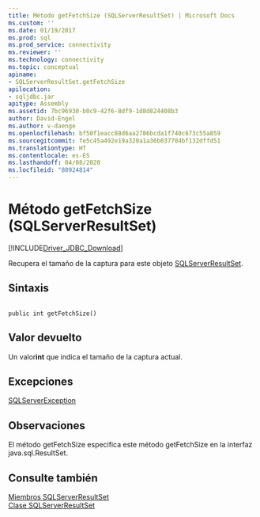 ```yaml
---
title: Método getFetchSize (SQLServerResultSet) | Microsoft Docs
ms.custom: ''
ms.date: 01/19/2017
ms.prod: sql
ms.prod_service: connectivity
ms.reviewer: ''
ms.technology: connectivity
ms.topic: conceptual
apiname:
- SQLServerResultSet.getFetchSize
apilocation:
- sqljdbc.jar
apitype: Assembly
ms.assetid: 7bc96930-b0c9-42f6-8df9-1d8d824408b3
author: David-Engel
ms.author: v-daenge
ms.openlocfilehash: bf50f1eacc88d6aa2786bcda1f740c673c55a859
ms.sourcegitcommit: fe5c45a492e19a320a1a36b037704bf132dffd51
ms.translationtype: HT
ms.contentlocale: es-ES
ms.lasthandoff: 04/08/2020
ms.locfileid: "80924814"
---
```

# <a name="getfetchsize-method-sqlserverresultset"></a>Método getFetchSize (SQLServerResultSet)
[!INCLUDE[Driver_JDBC_Download](../../../includes/driver_jdbc_download.md)]

  Recupera el tamaño de la captura para este objeto [SQLServerResultSet](../../../connect/jdbc/reference/sqlserverresultset-class.md).  
  
## <a name="syntax"></a>Sintaxis  
  
```  
  
public int getFetchSize()  
```  
  
## <a name="return-value"></a>Valor devuelto  
 Un valor**int** que indica el tamaño de la captura actual.  
  
## <a name="exceptions"></a>Excepciones  
 [SQLServerException](../../../connect/jdbc/reference/sqlserverexception-class.md)  
  
## <a name="remarks"></a>Observaciones  
 El método getFetchSize especifica este método getFetchSize en la interfaz java.sql.ResultSet.  
  
## <a name="see-also"></a>Consulte también  
 [Miembros SQLServerResultSet](../../../connect/jdbc/reference/sqlserverresultset-members.md)   
 [Clase SQLServerResultSet](../../../connect/jdbc/reference/sqlserverresultset-class.md)  
  
  
